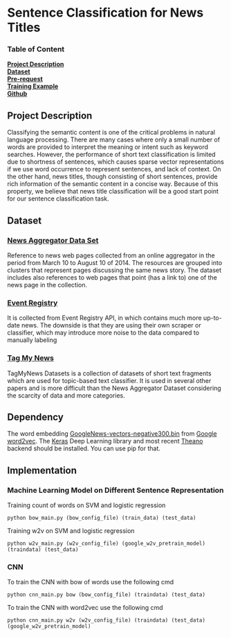 # Sentence Classification for News Titles

### Table of Content
**[Project Description](#project-description)**<br>
**[Dataset](#dataset)**<br>
**[Pre-request](#dependency)**<br>
**[Training Example](#implementation)**<br>
**[Github](https://github.com/wayne1199111810/sentence_classification_for_news_titles)**<br>

## Project Description
Classifying the semantic content is one of the critical problems in natural language processing. There are many cases where only a small number of words are provided to interpret the meaning or intent such as keyword searches. However, the performance of short text classification is limited due to shortness of sentences, which causes sparse vector representations if we use word occurrence to represent sentences, and lack of context. On the other hand, news titles, though consisting of short sentences, provide rich information of the semantic content in a concise way. Because of this property, we believe that news title classification will be a good start point for our sentence classification task.

## Dataset
### [News Aggregator Data Set](https://archive.ics.uci.edu/ml/datasets/News+Aggregator)
Reference to news web pages collected from an online aggregator in the period from March 10 to August 10 of 2014. The resources are grouped into clusters that represent pages discussing the same news story. The dataset includes also references to web pages that point (has a link to) one of the news page in the collection.

### [Event Registry](http://eventregistry.org/documentation?tab=searchArticles)
It is collected from Event Registry API, in which contains much more up-to-date news. The downside is that they are using their own scraper or classifier, which may introduce more noise to the data compared to manually labeling

### [Tag My News](http://acube.di.unipi.it/tmn-dataset/)
TagMyNews Datasets is a collection of datasets of short text fragments which are used for topic-based text classifier. It is used in several other papers and is more difficult than the News Aggregator Dataset considering the scarcity of data and more categories.

## Dependency
The word embedding [GoogleNews-vectors-negative300.bin](https://drive.google.com/file/d/0B7XkCwpI5KDYNlNUTTlSS21pQmM/edit) from [Google word2vec](https://code.google.com/archive/p/word2vec/). The [Keras](https://keras.io/) Deep Learning library and most recent [Theano](http://deeplearning.net/software/theano/install.html#install) backend should be installed. You can use pip for that.

## Implementation
### Machine Learning Model on Different Sentence Representation
Training count of words on SVM and logistic regression
```
python bow_main.py (bow_config_file) (train_data) (test_data)
```
Training w2v on SVM and logistic regression
```
python w2v_main.py (w2v_config_file) (google_w2v_pretrain_model) (traindata) (test_data)
```

### CNN
To train the CNN with bow of words use the following cmd
```
python cnn_main.py bow (bow_config_file) (traindata) (test_data)
```
To train the CNN with word2vec use the following cmd
```
python cnn_main.py w2v (w2v_config_file) (traindata) (test_data) (google_w2v_pretrain_model)
```
